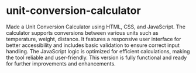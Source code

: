 # unit-conversion-calculator
Made a Unit Conversion Calculator using HTML, CSS, and JavaScript. The calculator supports conversions between various units such as temperature, weight, distance. It features a responsive user interface for better accessibility and includes basic validation to ensure correct input handling. The JavaScript logic is optimized for efficient calculations, making the tool reliable and user-friendly. This version is fully functional and ready for further improvements and enhancements. 
